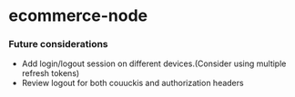 # ecommerce-node

### Future considerations
- Add login/logout session on different devices.(Consider using multiple refresh tokens)
- Review logout for both couuckis and authorization headers
